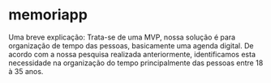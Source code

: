 # memoriapp
Uma breve explicação: Trata-se de uma MVP, nossa solução é para organização de tempo das pessoas, basicamente uma agenda digital.
De acordo com a nossa pesquisa realizada anteriormente, identificamos esta necessidade na organização do tempo principalmente das pessoas entre 18 à 35 anos.
